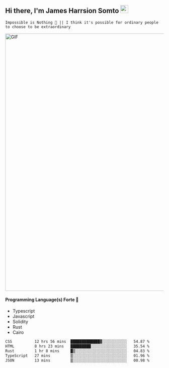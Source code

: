 ## Hi there, I'm James Harrsion Somto <img src="https://media.giphy.com/media/hvRJCLFzcasrR4ia7z/giphy.gif" width="25px">

`Impossible is Nothing 🚀 || I think it's possible for ordinary people to choose to be extraordinary`

 
<img align="center" alt="GIF" src="https://github.com/Gapur/Gapur/blob/master/coding.gif?raw=true" width="818px" height="818px" />


#### Programming Language(s) Forte 🚀
- Typescript
- Javascript
- Solidity
- Rust
- Cairo



<!--START_SECTION:waka-->

```txt
CSS          12 hrs 56 mins  █████████████▓░░░░░░░░░░░   54.87 %
HTML         8 hrs 23 mins   █████████░░░░░░░░░░░░░░░░   35.54 %
Rust         1 hr 8 mins     █▒░░░░░░░░░░░░░░░░░░░░░░░   04.83 %
TypeScript   27 mins         ▒░░░░░░░░░░░░░░░░░░░░░░░░   01.96 %
JSON         13 mins         ▒░░░░░░░░░░░░░░░░░░░░░░░░   00.98 %
```

<!--END_SECTION:waka-->
<br />
<br />
<br />







